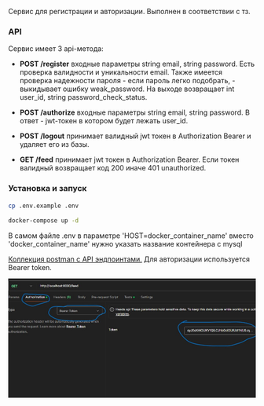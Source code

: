Сервис для регистрации и авторизации. Выполнен в соответствии с тз.

### API

Сервис имеет 3 api-метода:

- **POST /register** входные параметры string email, string password. Есть проверка валидности и уникальности email. Также имеется проверка надежности пароля - если пароль легко подобрать, - выкидывает ошибку weak_password. На выходе возвращает int user_id, string password_check_status.

- **POST /authorize** входные параметры string email, string password. В ответ - jwt-токен в котором будет лежать user_id.

- **POST /logout** принимает валидный jwt токен в Authorization Bearer и удаляет его из базы.

- **GET /feed** принимает jwt токен в Authorization Bearer. Если токен валидный возвращает код 200 иначе 401 unauthorized.

### Установка и запуск

```bash
cp .env.example .env
```

```bash
docker-compose up -d
```
В самом файле .env в параметре 'HOST=docker_container_name' вместо 'docker_container_name' нужно указать название контейнера с mysql

[Коллекция postman c API эндпоинтами.](./auth_api.postman_collection.json) Для авторизации используется Bearer token.

![bearer.jpg](./bearer.jpg)